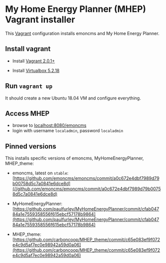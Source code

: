 # My Home Energy Planner (MHEP) Vagrant installer

This [Vagrant](https://www.vagrantup.com/) configuration installs emoncms and My Home Energy Planner.

## Install vagrant

* Install [Vagrant 2.0.1+](https://www.vagrantup.com/downloads.html)

* Install [Virtualbox 5.2.18](https://www.virtualbox.org/wiki/Downloads)

## Run `vagrant up`

It should create a new Ubuntu 18.04 VM and configure everything.

## Access MHEP

* browse to [localhost:8080/emoncms](http://localhost:8080/emoncms)
* login with username `localadmin`, password `localadmin`

## Pinned versions

This installs specific versions of emoncms, MyHomeEnergyPlanner, MHEP_theme:

* emoncms, latest on `stable`: [https://github.com/emoncms/emoncms/commit/a0c672e4dbf7989d79b00758d5c7a0841e6dce8d](//github.com/emoncms/emoncms/commit/a0c672e4dbf7989d79b00758d5c7a0841e6dce8d)

* MyHomeEnergyPlanner: [https://github.com/paulfurley/MyHomeEnergyPlanner/commit/cfab04784a1e7559358556f615ebcf57178b9864](https://github.com/paulfurley/MyHomeEnergyPlanner/commit/cfab04784a1e7559358556f615ebcf57178b9864)

* MHEP_theme: [https://github.com/carboncoop/MHEP_theme/commit/c65e083ef9f072e4c9d5af7ec0e98942a59d0a06](https://github.com/carboncoop/MHEP_theme/commit/c65e083ef9f072e4c9d5af7ec0e98942a59d0a06)
